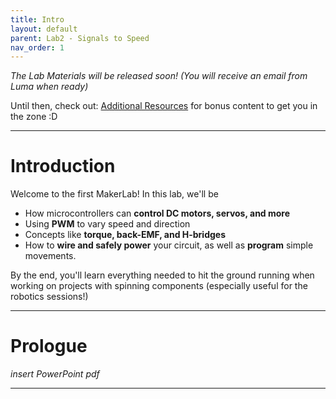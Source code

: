 ```yaml
---
title: Intro
layout: default
parent: Lab2 - Signals to Speed
nav_order: 1
---
```


*The Lab Materials will be released soon! (You will receive an email from Luma when ready)*

Until then, check out: [Additional Resources](Resources) for bonus content to get you in the zone :D

----
# Introduction

Welcome to the first MakerLab! In this lab, we'll be
- How microcontrollers can **control DC motors, servos, and more**
- ​Using **PWM** to vary speed and direction
- ​Concepts like **torque, back-EMF, and H-bridges**
- ​How to **wire and safely power** your circuit, as well as **program** simple movements.

By the end, you'll learn everything needed to hit the ground running when working on projects with spinning components 
(especially useful for the robotics sessions!)

----
# Prologue
*insert PowerPoint pdf*

----
